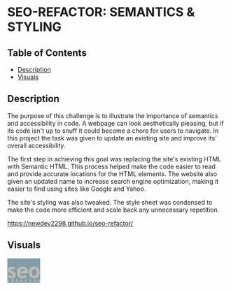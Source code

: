# SEO-REFACTOR: SEMANTICS & STYLING

## Table of Contents
- [Description](#description)
- [Visuals](#visuals)
## Description
The purpose of this challenge is to illustrate the importance of semantics and accessibility in code. A webpage can look aesthetically pleasing, but if its code isn't up to snuff it could become a chore for users to navigate. In this project the task was given to update an existing site and improve its' overall accessibility.

 The first step in achieving this goal was replacing the site's existing HTML with Semantic HTML. This process helped make the code easier to read and provide accurate locations for the HTML elements. The website also given an updated name to increase search engine optimization, making it easier to find using sites like Google and Yahoo. 

The site's styling was also tweaked. The style sheet was condensed to make the code more efficient and scale back any unnecessary repetition. 

https://newdev2298.github.io/seo-refactor/
## Visuals
![seo-abbrevation](assets/images/seo.png)
    
    